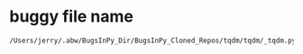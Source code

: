# buggy file name

```text
/Users/jerry/.abw/BugsInPy_Dir/BugsInPy_Cloned_Repos/tqdm/tqdm/_tqdm.py
```
